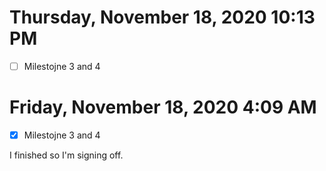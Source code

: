 # Thursday, November 18, 2020 10:13 PM

- [ ] Milestojne 3 and 4


# Friday, November 18, 2020 4:09 AM

- [x] Milestojne 3 and 4

I finished so I'm signing off.
